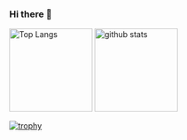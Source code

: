 ### Hi there 👋

<p align="left"> 
  <img alt="Top Langs" height="150px" src="https://github-readme-stats.vercel.app/api/top-langs/?username=ogurin89&layout=compact&show_icons=true&theme=onedark&count_private=true" />
  <img alt="github stats" height="150px" src="https://github-readme-stats.vercel.app/api?username=ogurin89&theme=onedark&show_icons=ture&count_private=true" />
</p>

[![trophy](https://github-profile-trophy.vercel.app/?username=ogurin89&theme=onedark&column=7&count_private=true)](https://github.com/ryo-ma/github-profile-trophy)

